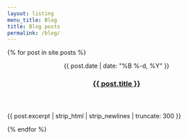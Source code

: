 ```yaml
---
layout: listing
menu_title: Blog
title: Blog posts
permalink: /blog/
---
```


{% for post in site.posts %}
<article>
  <header>
    <time datetime="{{ post.date }}">
      {{ post.date | date: "%B %-d, %Y" }}
    </time>
    <a href="{{ post.url | prepend: site.baseurl }}">
      <h3>{{ post.title }}</h3>
    </a>
  </header>
  <p>
    {{ post.excerpt | strip_html | strip_newlines | truncate: 300 }}
  </p>
</article>
{% endfor %}
